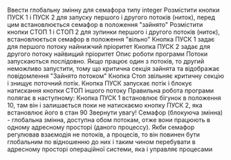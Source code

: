 Ввести глобальну змінну для семафора типу integer
Розмістити кнопки ПУСК 1 і ПУСК 2 для запуску першого і другого потоків (ниток), перед цим встановлюється семафор в положення "зайнято"
Розмістити кнопки СТОП 1 і СТОП 2 для зупинки першого і другого потоків (ниток), встановлюється семафор в положення "вільно"
Кнопка ПУСК 1 задає для першого потоку найнижчий пріоритет
Кнопка ПУСК 2 задає для другого потоку найвищий пріоритет
Опис роботи програми
Потоки запускаються послідовно. Якщо працює один з потоків, то другий неможливо запустити, тому що критична секція зайнята та відображає повідомлення "Зайнято потоком"
Кнопка Стоп звільняє критичну секцію і знищує поточний потік.
Кнопка ПУСК запускає потік і блокує натискання кнопки СТОП іншого потоку
Правильна робота програми полягає в наступному: Кнопка ПУСК 1 встановлює бігунок в положення 10, там він і залишається поки не натискаємо кнопку ПУСК 2, яка встановлює його в стан 90
Звернути увагу! Семафор (блокуюча змінна) - глобальна змінна, доступна обом потокам, отже вони працюють в одному адресному просторі (даного процессу).
Якби семафор регулював взаємодія не потоків, а процесів, то він повинен бути глобальним по відношенню до них і таким чином перебувати в адресному просторі операційної системи, яка і управляє процесами
